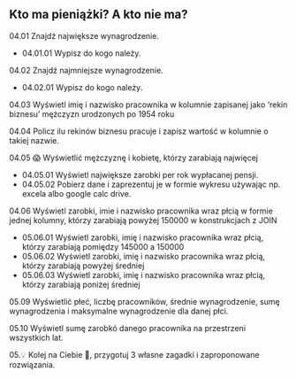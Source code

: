 ## Kto ma pieniążki? A kto nie ma?

04.01 Znajdź największe wynagrodzenie.

* 04.01.01 Wypisz do kogo należy.

04.02 Znajdź najmniejsze wynagrodzenie.

* 04.02.01 Wypisz do kogo należy.

04.03 Wyświetl imię i nazwisko pracownika w kolumnie zapisanej jako ‘rekin biznesu’ mężczyzn urodzonych po 1954 roku

04.04 Policz ilu rekinów biznesu pracuje i zapisz wartość w kolumnie o takiej nazwie.

04.05 :scream: Wyświetlić mężczyznę i kobietę, którzy zarabiają najwięcej

* 04.05.01 Wyświetl największe zarobki per rok wypłacanej pensji.
* 04.05.02 Pobierz dane i zaprezentuj je w formie wykresu używając np. excela albo google calc drive.

04.06 Wyświetl zarobki, imie i nazwisko pracownika wraz płcią w formie jednej kolumny, którzy zarabiają powyżej 150000 w konstrukcjach z JOIN

* 05.06.01 Wyświetl zarobki, imię i nazwisko pracownika wraz płcią, którzy zarabiają pomiędzy 145000 a 150000
* 05.06.02 Wyświetl zarobki, imię i nazwisko pracownika wraz płcią, którzy zarabiają powyżej średniej
* 05.06.03 Wyświetl zarobki, imię i nazwisko pracownika wraz płcią, którzy zarabiają poniżej średniej

05.09 Wyświetlić płeć, liczbę pracowników, średnie wynagrodzenie, sumę wynagrodzenia i maksymalne wynagrodzenie dla danej płci.

05.10 Wyświetl sumę zarobkó danego pracownika na przestrzeni wszystkich lat.

05.:bulb: Kolej na Ciebie :thinking:, przygotuj 3 własne zagadki i zaproponowane rozwiązania.

